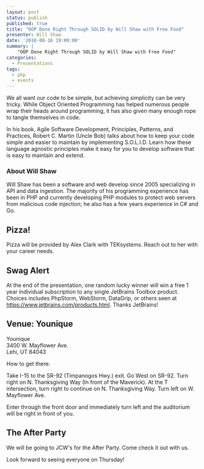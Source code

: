 ```yaml
---
layout: post
status: publish
published: true
title: "OOP Done Right Through SOLID by Will Shaw with Free Food"
presenter: Will Shaw
date: '2018-08-16 19:00:00'
summary: |
    "OOP Done Right Through SOLID by Will Shaw with Free Food"
categories:
  - Presentations
tags:
  - php
  - events
---
```


We all want our code to be simple, but achieving simplicity can be very tricky. While Object Oriented Programming has helped numerous people wrap their heads around programming, it has also given many enough rope to tangle themselves in code.

In his book, Agile Software Development, Principles, Patterns, and Practices, Robert C. Martin (Uncle Bob) talks about how to keep your code simple and easier to maintain by implementing S.O.L.I.D. Learn how these language agnostic principles make it easy for you to develop software that is easy to maintain and extend.

### About Will Shaw

Will Shaw has been a software and web develop since 2005 specializing in API and data ingestion. The majority of his programming experience has been in PHP and currently developing PHP modules to protect web servers from malicious code injection; he also has a few years experience in C# and Go.

## Pizza!

Pizza will be provided by Alex Clark with TEKsystems. Reach out to her with your career needs.

## Swag Alert

At the end of the presentation, one random lucky winner will win a free 1 year individual subscription to any single JetBrains Toolbox product. Choices includes PhpStorm, WebStorm, DataGrip, or others seen at https://www.jetbrains.com/products.html. Thanks JetBrains!

## Venue: Younique

Younique<br/>
3400 W. Mayflower Ave.<br/>
Lehi, UT 84043

How to get there:

Take I-15 to the SR-92 (Timpanogos Hwy.) exit. Go West on SR-92. Turn right on N. Thanksgiving Way (In front of the Maverick). At the T intersection, turn right to continue on N. Thanksgiving Way. Turn left on W. Mayflower Ave.

Enter through the front door and immediately turn left and the auditorium will be right in front of you.

## The After Party

We will be going to JCW's for the After Party. Come check it out with us.

Look forward to seeing everyone on Thursday!
